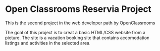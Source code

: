 # Open Classrooms Reservia Project
This is the second project in the web developer path by OpenClassrooms

The goal of this project is to creat a basic HTML/CSS website from a picture.
The site is a vacation booking site that contains accomodation listings and activities in the selected area. 

